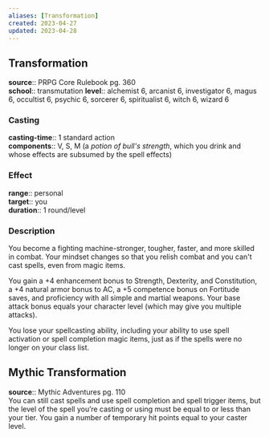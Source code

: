 ```yaml
---
aliases: [Transformation]
created: 2023-04-27
updated: 2023-04-28
---
```


## Transformation

**source**:: PRPG Core Rulebook pg. 360  
**school**:: transmutation
**level**:: alchemist 6, arcanist 6, investigator 6, magus 6, occultist 6, psychic 6, sorcerer 6, spiritualist 6, witch 6, wizard 6

### Casting

**casting-time**:: 1 standard action  
**components**:: V, S, M (a *potion of bull's strength*, which you drink and whose effects are subsumed by the spell effects)

### Effect

**range**:: personal  
**target**:: you  
**duration**:: 1 round/level

### Description

You become a fighting machine-stronger, tougher, faster, and more skilled in combat. Your mindset changes so that you relish combat and you can't cast spells, even from magic items.  
  
You gain a +4 enhancement bonus to Strength, Dexterity, and Constitution, a +4 natural armor bonus to AC, a +5 competence bonus on Fortitude saves, and proficiency with all simple and martial weapons. Your base attack bonus equals your character level (which may give you multiple attacks).  
  
You lose your spellcasting ability, including your ability to use spell activation or spell completion magic items, just as if the spells were no longer on your class list.

## Mythic Transformation

**source**:: Mythic Adventures pg. 110  
You can still cast spells and use spell completion and spell trigger items, but the level of the spell you’re casting or using must be equal to or less than your tier. You gain a number of temporary hit points equal to your caster level.
